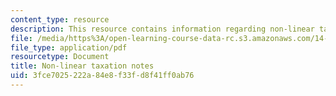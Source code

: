 ```yaml
---
content_type: resource
description: This resource contains information regarding non-linear taxation notes.
file: /media/https%3A/open-learning-course-data-rc.s3.amazonaws.com/14-471-public-economics-i-fall-2012/3fce7025222a84e8f33fd8f41ff0ab76_MIT14_471F12_nonlinear.pdf
file_type: application/pdf
resourcetype: Document
title: Non-linear taxation notes
uid: 3fce7025-222a-84e8-f33f-d8f41ff0ab76
---
```


